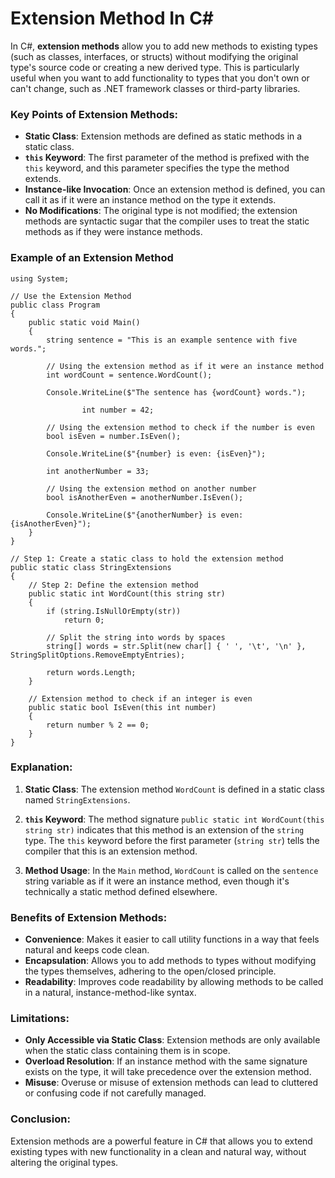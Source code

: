 # Extension Method In C#
<div class="markdown prose w-full break-words dark:prose-invert light">
	<p>In C#, <strong>extension methods</strong> allow you to add new methods to existing types (such as classes, interfaces, or structs) without modifying the original type's source code or creating a new derived type. This is particularly useful when you want to add functionality to types that you don't own or can't change, such as .NET framework classes or third-party libraries.</p>
	<h3>Key Points of Extension Methods:</h3>
	<ul>
		<li><strong>Static Class</strong>: Extension methods are defined as static methods in a static class.</li>
		<li><strong><code>this</code> Keyword</strong>: The first parameter of the method is prefixed with the <code>this</code> keyword, and this parameter specifies the type the method extends.</li>
		<li><strong>Instance-like Invocation</strong>: Once an extension method is defined, you can call it as if it were an instance method on the type it extends.</li>
		<li><strong>No Modifications</strong>: The original type is not modified; the extension methods are syntactic sugar that the compiler uses to treat the static methods as if they were instance methods.</li></ul>
	<h3>Example of an Extension Method</h3>

	
```charp
using System;

// Use the Extension Method
public class Program
{
	public static void Main()
	{
		string sentence = "This is an example sentence with five words.";

        // Using the extension method as if it were an instance method
        int wordCount = sentence.WordCount();

        Console.WriteLine($"The sentence has {wordCount} words.");
		
				int number = 42;

        // Using the extension method to check if the number is even
        bool isEven = number.IsEven();

        Console.WriteLine($"{number} is even: {isEven}");

        int anotherNumber = 33;

        // Using the extension method on another number
        bool isAnotherEven = anotherNumber.IsEven();

        Console.WriteLine($"{anotherNumber} is even: {isAnotherEven}");
	}
}

// Step 1: Create a static class to hold the extension method
public static class StringExtensions
{
	// Step 2: Define the extension method
	public static int WordCount(this string str)
	{
		if (string.IsNullOrEmpty(str))
			return 0;

		// Split the string into words by spaces
		string[] words = str.Split(new char[] { ' ', '\t', '\n' }, StringSplitOptions.RemoveEmptyEntries);

		return words.Length;
	}
	
	// Extension method to check if an integer is even
	public static bool IsEven(this int number)
	{
		return number % 2 == 0;
	}
}
```
<h3>Explanation:</h3>
<ol>
	<li><p><strong>Static Class</strong>: The extension method <code>WordCount</code> is defined in a static class named <code>StringExtensions</code>.</p></li>
	<li><p><strong><code>this</code> Keyword</strong>: The method signature <code>public static int WordCount(this string str)</code> indicates that this method is an extension of the <code>string</code> type. The <code>this</code> keyword before the first parameter (<code>string str</code>) tells the compiler that this is an extension method.</p></li>
	<li><p><strong>Method Usage</strong>: In the <code>Main</code> method, <code>WordCount</code> is called on the <code>sentence</code> string variable as if it were an instance method, even though it's technically a static method defined elsewhere.</p></li>
</ol>
<h3>Benefits of Extension Methods:</h3>
<ul>
	<li><strong>Convenience</strong>: Makes it easier to call utility functions in a way that feels natural and keeps code clean.</li>
	<li><strong>Encapsulation</strong>: Allows you to add methods to types without modifying the types themselves, adhering to the open/closed principle.</li>
	<li><strong>Readability</strong>: Improves code readability by allowing methods to be called in a natural, instance-method-like syntax.</li>
</ul>
<h3>Limitations:</h3>
<ul>
	<li><strong>Only Accessible via Static Class</strong>: Extension methods are only available when the static class containing them is in scope.</li>
	<li><strong>Overload Resolution</strong>: If an instance method with the same signature exists on the type, it will take precedence over the extension method.</li>
	<li><strong>Misuse</strong>: Overuse or misuse of extension methods can lead to cluttered or confusing code if not carefully managed.</li>
</ul>
 <h3>Conclusion:</h3>
 <p>Extension methods are a powerful feature in C# that allows you to extend existing types with new functionality in a clean and natural way, without altering the original types.</p>
 </div>

